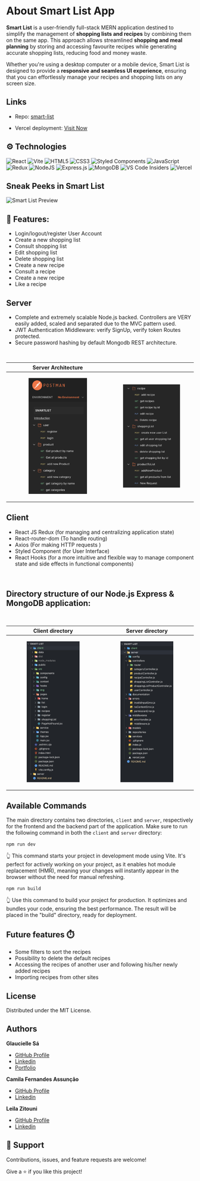 # About Smart List App

**Smart List** is a user-friendly full-stack MERN application destined to simplify the management of **shopping lists and recipes** by combining them on the same app. This approach allows streamlined **shopping and meal planning** by storing and accessing favourite recipes while generating accurate shopping lists, reducing food and money waste.

Whether you're using a desktop computer or a mobile device, Smart List is designed to provide a **responsive and seamless UI experience**, ensuring that you can effortlessly manage your recipes and shopping lists on any screen size.

## Links

- Repo: [smart-list](https://github.com/glauciellesa/smart-list)

- Vercel deployment: [Visit Now](https://smart-list-client.vercel.app/)

## ⚙️ Technologies

![React](https://img.shields.io/badge/react-%2320232a.svg?style=for-the-badge&logo=react&logoColor=%2361DAFB) ![Vite](https://img.shields.io/badge/vite-%23646CFF.svg?style=for-the-badge&logo=vite&logoColor=white) ![HTML5](https://img.shields.io/badge/html5-%23E34F26.svg?style=for-the-badge&logo=html5&logoColor=white) ![CSS3](https://img.shields.io/badge/css3-%231572B6.svg?style=for-the-badge&logo=css3&logoColor=white) ![Styled Components](https://img.shields.io/badge/styled--components-DB7093?style=for-the-badge&logo=styled-components&logoColor=white) ![JavaScript](https://img.shields.io/badge/javascript-%23323330.svg?style=for-the-badge&logo=javascript&logoColor=%23F7DF1E)![Redux](https://img.shields.io/badge/redux-%23593d88.svg?style=for-the-badge&logo=redux&logoColor=white) ![NodeJS](https://img.shields.io/badge/node.js-6DA55F?style=for-the-badge&logo=node.js&logoColor=white) ![Express.js](https://img.shields.io/badge/express.js-%23404d59.svg?style=for-the-badge&logo=express&logoColor=%2361DAFB) ![MongoDB](https://img.shields.io/badge/MongoDB-%234ea94b.svg?style=for-the-badge&logo=mongodb&logoColor=white) ![VS Code Insiders](https://img.shields.io/badge/VS%20Code%20Insiders-35b393.svg?style=for-the-badge&logo=visual-studio-code&logoColor=white) ![Vercel](https://img.shields.io/badge/vercel-%23000000.svg?style=for-the-badge&logo=vercel&logoColor=white)

## Sneak Peeks in Smart List

![Smart List Preview](/screenshots/1.png "Home Page")

## 🚀 Features:

- Login/logout/register User Account
- Create a new shopping list
- Consult shopping list
- Edit shopping list
- Delete shopping list
- Create a new recipe
- Consult a recipe
- Create a new recipe
- Like a recipe

## Server

- Complete and extremely scalable Node.js backed. Controllers are VERY easily added, scaled and separated due to the MVC pattern used.
- JWT Authentication Middleware: verify SignUp, verify token Routes protected.
- Secure password hashing by default Mongodb REST architecture.

<br>

<div align="center">

| Server Architecture                                                                                               |                                                                                                                   |
| ----------------------------------------------------------------------------------------------------------------- | ----------------------------------------------------------------------------------------------------------------- |
| <p align="center"> <img src="./client/src/img/routes_preview_1.png" width="60%" alt="Server's architecture"> </p> | <p align="center"> <img src="./client/src/img/routes_preview_2.png" width="72%" alt="Server's architecture"> </p> |

</div>

## Client

- React JS Redux (for managing and centralizing application state)
- React-router-dom (To handle routing)
- Axios (For making HTTP requests )
- Styled Component (for User Interface)
- React Hooks (for a more intuitive and flexible way to manage component state and side effects in functional components)

<br>

## Directory structure of our Node.js Express & MongoDB application:

<br>

<div align="center">

| Client directory                                                                                                                   | Server directory                                                                                                                  |
| ---------------------------------------------------------------------------------------------------------------------------------- | --------------------------------------------------------------------------------------------------------------------------------- |
| <p align="center"> <img src="./client/src/img/frontend_directory_preview.png" width="60%" alt="Client directory's structure"> </p> | <p align="center"> <img src="./client/src/img/backend_directory_preview.png" width="60%" alt="Server directory's structure"> </p> |

</div>

## Available Commands

The main directory contains two directories, `client` and `server`, respectively for the frontend and the backend part of the application. Make sure to run the following command in both the `client` and `server` directory:

```
npm run dev
```

👆 This command starts your project in development mode using Vite. It's perfect for actively working on your project, as it enables hot module replacement (HMR), meaning your changes will instantly appear in the browser without the need for manual refreshing.

```
npm run build
```

👆 Use this command to build your project for production. It optimizes and bundles your code, ensuring the best performance. The result will be placed in the "build" directory, ready for deployment.

## Future features ⏱️

- Some filters to sort the recipes
- Possibility to delete the default recipes
- Accessing the recipes of another user and following his/her newly added recipes
- Importing recipes from other sites

## License

Distributed under the MIT License.

## Authors

**Glaucielle Sá**

- [GitHub Profile](https://github.com/glauciellesa "Glaucielle Sá")
- [Linkedin](https://www.linkedin.com/in/glauciellec/)
- [Portfolio](https://glauciellesa.github.io/ "Have a look!")

**Camila Fernandes Assunção**

- [GitHub Profile](https://github.com/CamilaFAssuncao "Camila Fernandes Assunção")
- [Linkedin](https://www.linkedin.com/in/camilafassuncao/)

**Leila Zitouni**

- [GitHub Profile](https://github.com/leilaZ1111 "Leila Zitouni")
- [Linkedin](www.linkedin.com/in/leila-zitouni)

## 🤝 Support

Contributions, issues, and feature requests are welcome!

Give a ⭐️ if you like this project!
